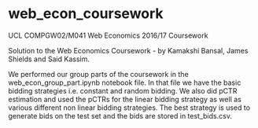 # web_econ_coursework
UCL COMPGW02/M041 Web Economics 2016/17 Coursework

Solution to the Web Economics Coursework - by Kamakshi Bansal, James Shields and Said Kassim.

We performed our group parts of the coursework in the web_econ_group_part.ipynb notebook file.
In that file we have the basic bidding strategies i.e. constant and random bidding. We also did pCTR estimation and used the pCTRs for the linear bidding strategy as well as various different non linear bidding strategies. The best strategy is used to generate bids on the test set and the bids are stored in test_bids.csv.
